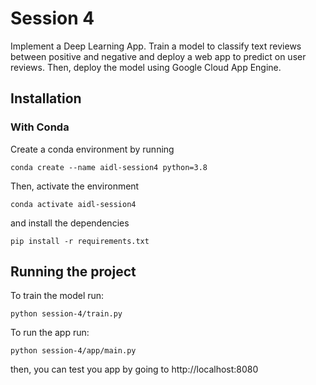 # Session 4
Implement a Deep Learning App. Train a model to classify text reviews between positive and negative and deploy a web app to predict on user reviews. 
Then, deploy the model using Google Cloud App Engine.

## Installation
### With Conda
Create a conda environment by running
```
conda create --name aidl-session4 python=3.8
```
Then, activate the environment
```
conda activate aidl-session4
```
and install the dependencies
```
pip install -r requirements.txt
```

## Running the project
To train the model run:
```
python session-4/train.py
```

To run the app run:
```
python session-4/app/main.py
```
then, you can test you app by going to http://localhost:8080
